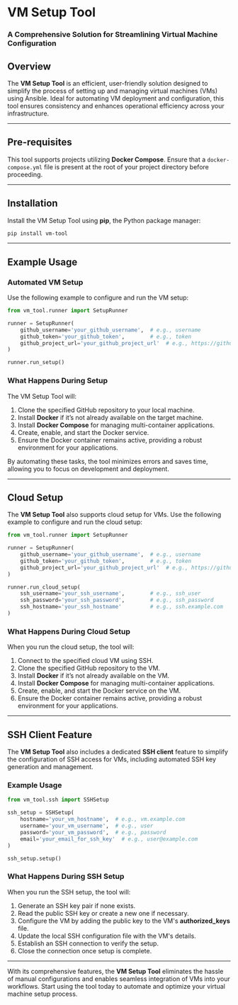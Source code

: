 # **VM Setup Tool**  
### **A Comprehensive Solution for Streamlining Virtual Machine Configuration**

## **Overview**  
The **VM Setup Tool** is an efficient, user-friendly solution designed to simplify the process of setting up and managing virtual machines (VMs) using Ansible. Ideal for automating VM deployment and configuration, this tool ensures consistency and enhances operational efficiency across your infrastructure.

---

## **Pre-requisites**  
This tool supports projects utilizing **Docker Compose**. Ensure that a `docker-compose.yml` file is present at the root of your project directory before proceeding.

---

## **Installation**  
Install the VM Setup Tool using **pip**, the Python package manager:  

```bash
pip install vm-tool
```

---

## **Example Usage**  

### **Automated VM Setup**  
Use the following example to configure and run the VM setup:  

```python
from vm_tool.runner import SetupRunner

runner = SetupRunner(
    github_username='your_github_username',  # e.g., username
    github_token='your_github_token',        # e.g., token
    github_project_url='your_github_project_url'  # e.g., https://github.com/username/repo
)

runner.run_setup()
```

### **What Happens During Setup**  
The VM Setup Tool will:  
1. Clone the specified GitHub repository to your local machine.  
2. Install **Docker** if it’s not already available on the target machine.  
3. Install **Docker Compose** for managing multi-container applications.  
4. Create, enable, and start the Docker service.  
5. Ensure the Docker container remains active, providing a robust environment for your applications.  

By automating these tasks, the tool minimizes errors and saves time, allowing you to focus on development and deployment.

---

## **Cloud Setup**  
The **VM Setup Tool** also supports cloud setup for VMs. Use the following example to configure and run the cloud setup:

```python
from vm_tool.runner import SetupRunner

runner = SetupRunner(
    github_username='your_github_username',  # e.g., username
    github_token='your_github_token',        # e.g., token
    github_project_url='your_github_project_url'  # e.g., https://github.com/username/repo
)

runner.run_cloud_setup(
    ssh_username='your_ssh_username',        # e.g., ssh_user
    ssh_password='your_ssh_password',        # e.g., ssh_password
    ssh_hostname='your_ssh_hostname'         # e.g., ssh.example.com
)
```

### **What Happens During Cloud Setup**  
When you run the cloud setup, the tool will:  
1. Connect to the specified cloud VM using SSH.  
2. Clone the specified GitHub repository to the VM.  
3. Install **Docker** if it’s not already available on the VM.  
4. Install **Docker Compose** for managing multi-container applications.  
5. Create, enable, and start the Docker service on the VM.  
6. Ensure the Docker container remains active, providing a robust environment for your applications.  

---

## **SSH Client Feature**  
The **VM Setup Tool** also includes a dedicated **SSH client** feature to simplify the configuration of SSH access for VMs, including automated SSH key generation and management.

### **Example Usage**  

```python
from vm_tool.ssh import SSHSetup

ssh_setup = SSHSetup(
    hostname='your_vm_hostname',  # e.g., vm.example.com
    username='your_vm_username',  # e.g., user
    password='your_vm_password',  # e.g., password
    email='your_email_for_ssh_key'  # e.g., user@example.com
)

ssh_setup.setup()
```

### **What Happens During SSH Setup**  
When you run the SSH setup, the tool will:  
1. Generate an SSH key pair if none exists.  
2. Read the public SSH key or create a new one if necessary.  
3. Configure the VM by adding the public key to the VM's **authorized_keys** file.  
4. Update the local SSH configuration file with the VM's details.  
5. Establish an SSH connection to verify the setup.  
6. Close the connection once setup is complete.  

---

With its comprehensive features, the **VM Setup Tool** eliminates the hassle of manual configurations and enables seamless integration of VMs into your workflows. Start using the tool today to automate and optimize your virtual machine setup process.